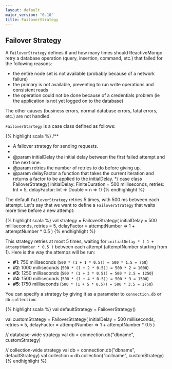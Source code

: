 ```yaml
---
layout: default
major_version: "0.10"
title: FailoverStrategy
---
```


## Failover Strategy

A `FailoverStrategy` defines if and how many times should ReactiveMongo retry a database operation (query, insertion, command, etc.) that failed for the following reasons:

- the entire node set is not available (probably because of a network failure)
- the primary is not available, preventing to run write operations and consistent reads
- the operation could not be done because of a credentials problem (ie the application is not yet logged on to the database)

The other causes (business errors, normal database errors, fatal errors, etc.) are not handled.

`FailoverStartegy` is a case class defined as follows:

{% highlight scala %}
/**
 * A failover strategy for sending requests.
 *
 * @param initialDelay the initial delay between the first failed attempt and the next one.
 * @param retries the number of retries to do before giving up.
 * @param delayFactor a function that takes the current iteration and returns a factor to be applied to the initialDelay.
 */
case class FailoverStrategy(
  initialDelay: FiniteDuration = 500 milliseconds,
  retries: Int = 5,
  delayFactor: Int => Double = n => 1)
{% endhighlight %}

The default `FailoverStrategy` retries 5 times, with 500 ms between each attempt. Let's say that we want to define a `FailoverStrategy` that waits more time before a new attempt:

{% highlight scala %}
val strategy =
  FailoverStrategy(
    initialDelay = 500 milliseconds,
    retries = 5,
    delayFactor =
      attemptNumber => 1 + attemptNumber * 0.5
  )
{% endhighlight %}

This strategy retries at most 5 times, waiting for `initialDelay * ( 1 + attemptNumber * 0.5 )` between each attempt (attemptNumber starting from 1). Here is the way the attemps will be run:

- __#1__: 750 milliseconds (`500 * (1 + 1 * 0.5)) = 500 * 1.5 = 750`)
- __#2__: 1000 milliseconds (`500 * (1 + 2 * 0.5)) = 500 * 2 = 1000`)
- __#3__: 1250 milliseconds (`500 * (1 + 3 * 0.5)) = 500 * 2.5 = 1250`)
- __#4__: 1500 milliseconds (`500 * (1 + 4 * 0.5)) = 500 * 3 = 1500`)
- __#5__: 1750 milliseconds (`500 * (1 + 5 * 0.5)) = 500 * 3.5 = 1750`)

You can specify a strategy by giving it as a parameter to `connection.db` or `db.collection`:

{% highlight scala %}
val defaultStrategy = FailoverStrategy()

val customStrategy =
  FailoverStrategy(
    initialDelay = 500 milliseconds,
    retries = 5,
    delayFactor =
      attemptNumber => 1 + attemptNumber * 0.5
  )

// database-wide strategy
val db = connection.db("dbname", customStrategy)

// collection-wide strategy
val db = connection.db("dbname", defaultStrategy)
val collection = db.collection("collname", customStrategy)
{% endhighlight %}
